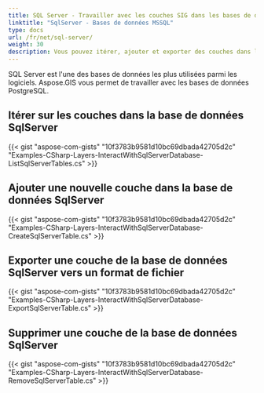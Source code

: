 ```yaml
---
title: SQL Server - Travailler avec les couches SIG dans les bases de données MSSQL en utilisant C#
linktitle: "SqlServer - Bases de données MSSQL"
type: docs
url: /fr/net/sql-server/
weight: 30
description: Vous pouvez itérer, ajouter et exporter des couches dans les bases de données SQL Server à l'aide de l'API de bibliothèque C# GIS.
---
```


SQL Server est l'une des bases de données les plus utilisées parmi les logiciels. Aspose.GIS vous permet de travailler avec les bases de données PostgreSQL.

## **Itérer sur les couches dans la base de données SqlServer**
{{< gist "aspose-com-gists" "10f3783b9581d10bc69dbada42705d2c" "Examples-CSharp-Layers-InteractWithSqlServerDatabase-ListSqlServerTables.cs" >}}
## **Ajouter une nouvelle couche dans la base de données SqlServer**
{{< gist "aspose-com-gists" "10f3783b9581d10bc69dbada42705d2c" "Examples-CSharp-Layers-InteractWithSqlServerDatabase-CreateSqlServerTable.cs" >}}
## **Exporter une couche de la base de données SqlServer vers un format de fichier**
{{< gist "aspose-com-gists" "10f3783b9581d10bc69dbada42705d2c" "Examples-CSharp-Layers-InteractWithSqlServerDatabase-ExportSqlServerTable.cs" >}}
## **Supprimer une couche de la base de données SqlServer**
{{< gist "aspose-com-gists" "10f3783b9581d10bc69dbada42705d2c" "Examples-CSharp-Layers-InteractWithSqlServerDatabase-RemoveSqlServerTable.cs" >}}
